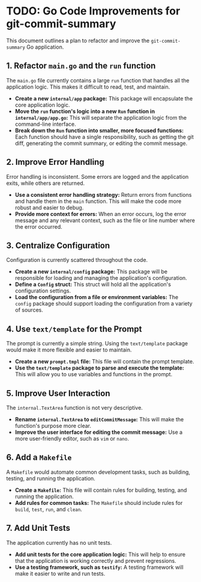 # TODO: Go Code Improvements for git-commit-summary

This document outlines a plan to refactor and improve the `git-commit-summary` Go application.

## 1. Refactor `main.go` and the `run` function

The `main.go` file currently contains a large `run` function that handles all the application logic. This makes it difficult to read, test, and maintain.

-   **Create a new `internal/app` package:** This package will encapsulate the core application logic.
-   **Move the `run` function's logic into a new `Run` function in `internal/app/app.go`:** This will separate the application logic from the command-line interface.
-   **Break down the `Run` function into smaller, more focused functions:** Each function should have a single responsibility, such as getting the git diff, generating the commit summary, or editing the commit message.

## 2. Improve Error Handling

Error handling is inconsistent. Some errors are logged and the application exits, while others are returned.

-   **Use a consistent error handling strategy:** Return errors from functions and handle them in the `main` function. This will make the code more robust and easier to debug.
-   **Provide more context for errors:** When an error occurs, log the error message and any relevant context, such as the file or line number where the error occurred.

## 3. Centralize Configuration

Configuration is currently scattered throughout the code.

-   **Create a new `internal/config` package:** This package will be responsible for loading and managing the application's configuration.
-   **Define a `Config` struct:** This struct will hold all the application's configuration settings.
-   **Load the configuration from a file or environment variables:** The `config` package should support loading the configuration from a variety of sources.

## 4. Use `text/template` for the Prompt

The prompt is currently a simple string. Using the `text/template` package would make it more flexible and easier to maintain.

-   **Create a new `prompt.tmpl` file:** This file will contain the prompt template.
-   **Use the `text/template` package to parse and execute the template:** This will allow you to use variables and functions in the prompt.

## 5. Improve User Interaction

The `internal.TextArea` function is not very descriptive.

-   **Rename `internal.TextArea` to `editCommitMessage`:** This will make the function's purpose more clear.
-   **Improve the user interface for editing the commit message:** Use a more user-friendly editor, such as `vim` or `nano`.

## 6. Add a `Makefile`

A `Makefile` would automate common development tasks, such as building, testing, and running the application.

-   **Create a `Makefile`:** This file will contain rules for building, testing, and running the application.
-   **Add rules for common tasks:** The `Makefile` should include rules for `build`, `test`, `run`, and `clean`.

## 7. Add Unit Tests

The application currently has no unit tests.

-   **Add unit tests for the core application logic:** This will help to ensure that the application is working correctly and prevent regressions.
-   **Use a testing framework, such as `testify`:** A testing framework will make it easier to write and run tests.
